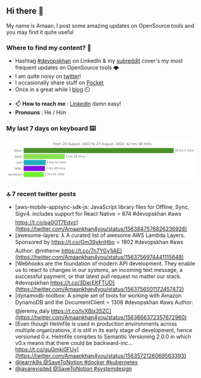 <!--- [![Hits](https://hits.seeyoufarm.com/api/count/incr/badge.svg?url=https%3A%2F%2Fgithub.com%2Fakhan4u%2Fhit-counter&count_bg=%2379C83D&title_bg=%23555555&icon=&icon_color=%23E7E7E7&title=visits&edge_flat=false)](https://hits.seeyoufarm.com) --->

## Hi there 👋

My name is Amaan, I post some amazing updates on OpenSource tools and you may find it quite useful

### Where to find my content? 🤔

* Hashtag [#devopskhan](https://www.linkedin.com/feed/hashtag/devopskhan/) on LinkedIn & my [subreddit](https://www.reddit.com/r/devopskhan/) cover's my most frequent updates on OpenSource tools 🌩️
* I am quite noisy on [twitter](https://twitter.com/Amaankhan4you)!
* I occasionally share stuff on [Pocket](https://getpocket.com/@ej6g8d1dp2829A16a9Tf5d4T6bAMp3d8791rejDe86yem3bm4e14ex4fT4dluk29)
* Once in a great while I [blog](https://linuxparrot.com/) ⏲️


- 📫 **How to reach me** : [LinkedIn](https://www.linkedin.com/in/amaan-khan-linux-ninja) damn easy!
- **Pronouns** : He / Him

### My last 7 days on keyboard ⌨️

<img src="https://github.com/akhan4u/akhan4u/blob/main/images/stat.svg" alt="Amaan's Wakatime Activity!"/>

### 🔝 7 recent twitter posts
<!-- DEVDOJO:START -->
- [aws-mobile-appsync-sdk-js: JavaScript library files for Offline, Sync, Sigv4. includes support for React Native
⭐️ 874
#devopskhan #aws
https://t.co/pa0OT7Edvz](https://twitter.com/Amaankhan4you/status/1563847576826236928)
- [awesome-layers: λ A curated list of awesome AWS Lambda Layers. Sponsored by https://t.co/Gm39xknHbo
⭐️ 1802
#devopskhan #aws
Author: @mthenw
https://t.co/7n7YGy1jAE](https://twitter.com/Amaankhan4you/status/1563756974441115648)
- [Webhooks are the foundation of modern API development. They enable us to react to changes in our systems, an incoming text message, a successful payment, or that latest pull request no matter our stack. #devopskhan https://t.co/3DerEKFTUD](https://twitter.com/Amaankhan4you/status/1563756501172457472)
- [dynamodb-toolbox: A simple set of tools for working with Amazon DynamoDB and the DocumentClient
⭐️ 1308
#devopskhan #aws
Author: @jeremy_daly
https://t.co/lvXBix3SZC](https://twitter.com/Amaankhan4you/status/1563666372357672960)
- [Even though Helmfile is used in production environments across multiple organizations, it is still in its early stage of development, hence versioned 0.x. Helmfile complies to Semantic Versioning 2.0.0 in which v0.x means that there could be backward-inc… https://t.co/guGmki0FUy](https://twitter.com/Amaankhan4you/status/1563572126069563393)
- [@learnk8s @SaveToNotion #docker #kubernetes](https://twitter.com/Amaankhan4you/status/1563561800146096132)
- [@javarevisited @SaveToNotion #systemdesign](https://twitter.com/Amaankhan4you/status/1563560674478866433)
<!-- DEVDOJO:END -->

<!-- ![Amaan's GitHub stats](https://github-readme-stats.vercel.app/api?username=akhan4u&count_private=true&show_icons=true&hide=contribs) -->
